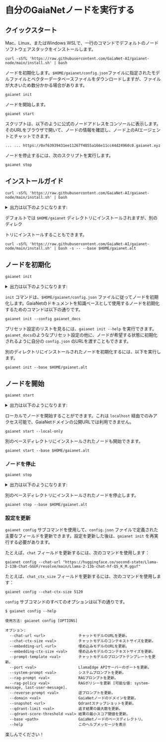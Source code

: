# 自分のGaiaNetノードを実行する

## クイックスタート

Mac、Linux、またはWindows WSLで、一行のコマンドでデフォルトのノードソフトウェアスタックをインストールします。


```
curl -sSfL 'https://raw.githubusercontent.com/GaiaNet-AI/gaianet-node/main/install.sh' | bash
```


ノードを初期化します。`$HOME/gaianet/config.json`ファイルに指定されたモデルファイルとベクターデータベースファイルをダウンロードしますが、ファイルが大きいため数分かかる場合があります。


```
gaianet init
```


ノードを開始します。


```
gaianet start
```


スクリプトは、以下のように公式のノードアドレスをコンソールに表示します。
そのURLをブラウザで開いて、ノードの情報を確認し、ノード上のAIエージェントとチャットできます。


```
... ... https://0xf63939431ee11267f4855a166e11cc44d24960c0.gaianet.xyz
```


ノードを停止するには、次のスクリプトを実行します。


```
gaianet stop
```



## インストールガイド

```
curl -sSfL 'https://raw.githubusercontent.com/GaiaNet-AI/gaianet-node/main/install.sh' | bash
```


<details><summary> 出力は以下のようになります: </summary>


```
Password:

[+] Downloading default config file ...

[+] Downloading nodeid.json ...

[+] Installing WasmEdge with wasi-nn_ggml plugin ...

Info: Detected Linux-x86_64

Info: WasmEdge Installation at /home/azureuser/.wasmedge

Info: Fetching WasmEdge-0.13.5

/tmp/wasmedge.2884467 ~/gaianet
######################################################################## 100.0%
~/gaianet
Info: Fetching WasmEdge-GGML-Plugin

Info: Detected CUDA version:

/tmp/wasmedge.2884467 ~/gaianet
######################################################################## 100.0%
~/gaianet
Installation of wasmedge-0.13.5 successful
WasmEdge binaries accessible

    The WasmEdge Runtime wasmedge version 0.13.5 is installed in /home/azureuser/.wasmedge/bin/wasmedge.


[+] Installing Qdrant binary...
    * Download Qdrant binary
################################################################################################## 100.0%

    * Initialize Qdrant directory

[+] Downloading the rag-api-server.wasm ...
################################################################################################## 100.0%

[+] Downloading dashboard ...
################################################################################################## 100.0%
```


</details>


デフォルトでは `$HOME/gaianet` ディレクトリにインストールされますが、別のディレク

トリにインストールすることもできます。


```
curl -sSfL 'https://raw.githubusercontent.com/GaiaNet-AI/gaianet-node/main/install.sh' | bash -s -- --base $HOME/gaianet.alt
```



## ノードを初期化

```
gaianet init
```


<details><summary> 出力は以下のようになります: </summary>


```
[+] Downloading Llama-2-7b-chat-hf-Q5_K_M.gguf ...
############################################################################################################################## 100.0%############################################################################################################################## 100.0%

[+] Downloading all-MiniLM-L6-v2-ggml-model-f16.gguf ...

############################################################################################################################## 100.0%############################################################################################################################## 100.0%

[+] Creating 'default' collection in the Qdrant instance ...

    * Start a Qdrant instance ...

    * Remove the existed 'default' Qdrant collection ...

    * Download Qdrant collection snapshot ...
############################################################################################################################## 100.0%############################################################################################################################## 100.0%

    * Import the Qdrant collection snapshot ...

    * Recovery is done successfully
```


</details>

`init` コマンドは、`$HOME/gaianet/config.json` ファイルに従ってノードを初期化します。GaiaNetのドキュメントを知識ベースとして使用するノードを初期化するためのコマンドは以下の通りです。


```
gaianet init --config gaianet_docs
```


プリセット設定のリストを見るには、`gaianet init --help` を実行できます。
`gaianet_docs`のようなプリセット設定の他に、ノードが希望する状態に初期化されるように自分の `config.json` のURLを渡すこともできます。

別のディレクトリにインストールされたノードを初期化するには、以下を実行します。


```
gaianet init --base $HOME/gaianet.alt
```



## ノードを開始

```
gaianet start
```


<details><summary> 出力は以下のようになります: </summary>


```
[+] Starting Qdrant instance ...

    Qdrant instance started with pid: 39762

[+] Starting LlamaEdge API Server ...

    Run the following command to start the LlamaEdge API Server:

wasmedge --dir .:./dashboard --nn-preload default:GGML:AUTO:Llama-2-7b-chat-hf-Q5_K_M.gguf --nn-preload embedding:GGML:AUTO:all-MiniLM-L6-v2-ggml-model-f16.gguf rag-api-server.wasm --model-name Llama-2-7b-chat-hf-Q5_K_M,all-MiniLM-L6-v2-ggml-model-f16 --ctx-size 4096,384 --prompt-template llama-2-chat --qdrant-collection-name default --web-ui ./ --socket-addr 0.0.0.0:8080 --log-prompts --log-stat --rag-prompt "Use the following pieces of context to answer the user's question.\nIf you don't know the answer, just say that you don't know, don't try to make up an answer.\n----------------\n"


    LlamaEdge API Server started with pid: 39796
```


</details>

ローカルでノードを開始することができます。これは `localhost` 経由でのみアクセス可能で、GaiaNetドメインの公開URLでは利用できません。


```
gaianet start --local-only
```


別のベースディレクトリにインストールされたノードも開始できます。


```
gaianet start --base $HOME/gaianet.alt
```



### ノードを停止

```
gaianet stop
```


<details><summary> 出力は以下のようになります: </summary>


```
[+] Stopping WasmEdge, Qdrant and frpc ...
```


</details>

別のベースディレクトリにインストールされたノードを停止します。


```
gaianet stop --base $HOME/gaianet.alt
```



### 設定を更新

`gaianet config` サブコマンドを使用して、`config.json` ファイルで定義された主要なフィールドを更新できます。設定を更新した後は、`gaianet init` を再実行する必要があります。

たとえば、`chat` フィールドを更新するには、次のコマンドを使用します：


```
gaianet config --chat-url "https://huggingface.co/second-state/Llama-2-13B-Chat-GGUF/resolve/main/Llama-2-13b-chat-hf-Q5_K_M.gguf"
```


たとえば、`chat_ctx_size` フィールドを更新するには、次のコマンドを使用します：


```
gaianet config --chat-ctx-size 5120
```


`config` サブコマンドのすべてのオプションは以下の通りです。


```
$ gaianet config --help

使用方法: gaianet config [OPTIONS]

オプション:
  --chat-url <url>               チャットモデルのURLを更新。
  --chat-ctx-size <val>          チャットモデルのコンテキストサイズを更新。
  --embedding-url <url>          埋め込みモデルのURLを更新。
  --embedding-ctx-size <val>     埋め込みモデルのコンテキストサイズを更新。
  --prompt-template <val>        チャットモデルのプロンプトテンプレートを更新。
  --port <val>                   LlamaEdge APIサーバーのポートを更新。
  --system-prompt <val>          システムプロンプトを更新。
  --rag-prompt <val>             RAGプロンプトを更新。
  --rag-policy <val>             RAGポリシーを更新 [可能な値: system-message, last-user-message].
  --reverse-prompt <val>         逆プロンプトを更新。
  --domain <val>                 GaiaNetノードのドメインを更新。
  --snapshot <url>               Qdrantスナップショットを更新。
  --qdrant-limit <val>           返す結果の最大数を更新。
  --qdrant-score-threshold <val> 結果の最小スコア閾値を更新。
  --base <path>                  GaiaNetノードのベースディレクトリ。
  --help                         このヘルプメッセージを表示
```


楽しんでください！
